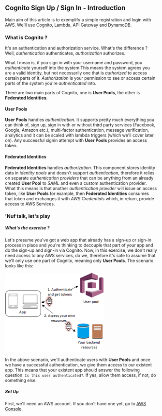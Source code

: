 ## Cognito Sign Up / Sign In - Introduction

Main aim of this article is to exemplify a simple registration and login with AWS. We'll use Cognito, Lambda, API Gateway and DynamoDB. 

### What is Cognito ? 
It's an authentication and authorization service. What's the difference ? Well, *authentication* authenticates, *authorization* authorizes. 

What I mean is, if you sign in with your username and password, you *authenticate* yourself into the system.This means the system agrees you are a valid identity, but not necessarily one that is *authorized* to access certain parts of it. *Authorization* is your permission to see or access certain parts of the system you're *authenticated* into.

There are two main parts of Cognito, one is **User Pools**, the other is **Federated Identities**. 

#### User Pools
**User Pools** handles *authentication*. It supports pretty much everything you can think of, sign up, sign in with or without third party services (Facebook, Google, Amazon etc.), multi-factor authentication, message verification, analytics and it can be scaled with lambda triggers (which we'll cover later on). Any successful signin attempt with **User Pools** provides an access token.

#### Federated Identities
**Federated Identities** handles *authorization*. This component stores identity data in *identity pools* and doesn't support *authentication*, therefore it relies on separate *authentication providers* that can be anything from an already created **User Pool** to *SAML* and even a custom authentication provider. What this means is that another *authentication provider* will issue an access token, like **User Pools** for example, then **Federated Identities** consumes that token and exchanges it with *AWS Credentials* which, in return, provide access to AWS Services. 

### 'Nuf talk, let's play
##### What's the exercise ? 
Let's presume you've got a web app that already has a sign-up or sign-in process in place and you're thinking to decouple that part of your app and do the sign-up and sign-in via Cognito. Now, in this exercise, we don't really need access to any AWS services, do we, therefore it's safe to assume that we'll only use one part of Cognito, meaning only **User Pools**. The scenario looks like this:
  
  ![Standalone Scenario](/static/img/articles/cognito_sign_up_sign_in/scenario-standalone.png)
  
In the above scenario, we'll authenticate users with **User Pools** and once we have a successful authentication, we give them access to our existent app. This means that your existent app should answer the following question: `Is this user authenticated?`. If yes, allow them access, if not, do something else. 

##### Set Up
First, we'll need an AWS account. If you don't have one yet, go to [AWS Console](https://aws.amazon.com/console/). 

  
